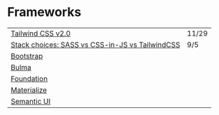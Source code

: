 # Frameworks

|  |  |
| :--- | :--- |
| [Tailwind CSS v2.0](https://blog.tailwindcss.com/tailwindcss-v2) | 11/29 |
| [Stack choices: SASS vs CSS-in-JS vs TailwindCSS](https://codeburst.io/stack-choices-sass-vs-css-in-js-vs-tailwindcss-6566813763a6) | 9/5 |
| [Bootstrap](https://getbootstrap.com/) |  |
| [Bulma](https://bulma.io/) |  |
| [Foundation](https://foundation.zurb.com/) |  |
| [Materialize](https://materializecss.com/) |  |
| [Semantic UI](https://semantic-ui.com/) |  |

